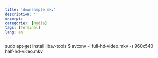 ```yaml
---
title: 'downsample mkv'
description: ''
excerpt: ''
categories: [Media]
tags: [Terminal]
lang: en
---
```



sudo apt-get install libav-tools
$ avconv -i full-hd-video.mkv -s 960x540 half-hd-video.mkv
